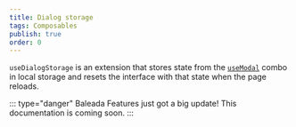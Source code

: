 ```yaml
---
title: Dialog storage
tags: Composables
publish: true
order: 0
---
```


`useDialogStorage` is an extension that stores state from the [`useModal`](/docs/features/combos/modal) combo in local storage and resets the interface with that state when the page reloads.

::: type="danger"
Baleada Features just got a big update! This documentation is coming soon.
:::
